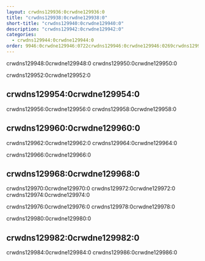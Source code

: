 ```yaml
---
layout: crwdns129936:0crwdne129936:0
title: "crwdns129938:0crwdne129938:0"
short-title: "crwdns129940:0crwdne129940:0"
description: "crwdns129942:0crwdne129942:0"
categories:
  - crwdns129944:0crwdne129944:0
order: 9946:0crwdne129946:0722crwdns129946:0crwdne129946:0269crwdns129946:0crwdne129946:0
---
```

crwdns129948:0crwdne129948:0 crwdns129950:0crwdne129950:0

crwdns129952:0crwdne129952:0

## crwdns129954:0crwdne129954:0

crwdns129956:0crwdne129956:0 crwdns129958:0crwdne129958:0

## crwdns129960:0crwdne129960:0

crwdns129962:0crwdne129962:0 crwdns129964:0crwdne129964:0

crwdns129966:0crwdne129966:0

## crwdns129968:0crwdne129968:0

crwdns129970:0crwdne129970:0 crwdns129972:0crwdne129972:0 crwdns129974:0crwdne129974:0

crwdns129976:0crwdne129976:0 crwdns129978:0crwdne129978:0

crwdns129980:0crwdne129980:0

## crwdns129982:0crwdne129982:0

crwdns129984:0crwdne129984:0 crwdns129986:0crwdne129986:0